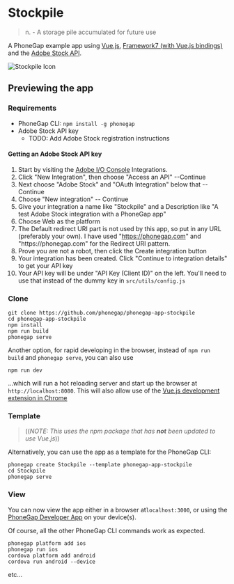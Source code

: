 Stockpile
=========

> n. - A storage pile accumulated for future use

A PhoneGap example app using [Vue.js](https://vuejs.org), [Framework7 (with Vue.js bindings)](http://framework7.io/vue) and the [Adobe Stock API](https://www.adobe.io/apis/creativecloud/stock/).

![Stockpile Icon](https://raw.githubusercontent.com/phonegap/phonegap-app-stockpile/master/res/icon/ios/icon-83.5%402x.png "Stockpile Icon")

## Previewing the app

### Requirements

- PhoneGap CLI: `npm install -g phonegap`
- Adobe Stock API key
  - TODO: Add Adobe Stock registration instructions

#### Getting an Adobe Stock API key

1. Start by visiting the [Adobe I/O Console](https://console.adobe.io/integrations) Integrations.
2. Click "New Integration", then choose "Access an API" --Continue
3. Next choose "Adobe Stock" and "OAuth Integration" below that -- Continue
4. Choose "New integration" -- Continue
5. Give your integration a name like "Stockpile" and a Description like "A test Adobe Stock integration with a PhoneGap app"
6. Choose Web as the platform
7. The Default redirect URI part is not used by this app, so put in any URL (preferably your own). I have used "https://phonegap.com" and "https://phonegap\.com" for the Redirect URI pattern.
8. Prove you are not a robot, then click the Create integration button
9. Your integration has been created. Click "Continue to integration details" to get your API key
10. Your API key will be under "API Key (Client ID)" on the left. You'll need to use that instead of the dummy key in `src/utils/config.js`

### Clone

```
git clone https://github.com/phonegap/phonegap-app-stockpile
cd phonegap-app-stockpile
npm install
npm run build
phonegap serve
```

Another option, for rapid developing in the browser, instead of `npm run build` and `phonegap serve`, you can also use

```
npm run dev
```

...which will run a hot reloading server and start up the browser at `http://localhost:8080`. This will also allow use of the [Vue.js development extension in Chrome](https://chrome.google.com/webstore/detail/vuejs-devtools/nhdogjmejiglipccpnnnanhbledajbpd?hl=en)

### Template

> ((*NOTE: This uses the npm package that has **not** been updated to use Vue.js*))

Alternatively, you can use the app as a template for the PhoneGap CLI:

```
phonegap create Stockpile --template phonegap-app-stockpile
cd Stockpile
phonegap serve
```

### View

You can now view the app either in a browser at`localhost:3000`, or using the [PhoneGap Developer App](http://app.phonegap.com/) on your device(s).


Of course, all the other PhoneGap CLI commands work as expected.

```
phonegap platform add ios
phonegap run ios
cordova platform add android
cordova run android --device
```

etc...
